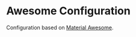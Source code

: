 # Awesome Configuration

Configuration based on [Material Awesome](https://github.com/HikariKnight/material-awesome).